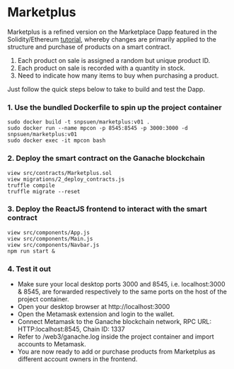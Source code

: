 # Marketplus
Marketplus is a refined version on the Marketplace Dapp featured in the Solidity/Ethereum [tutorial](https://www.dappuniversity.com/articles/how-to-build-a-blockchain-app), whereby changes are primarily applied to the structure and purchase of products on a smart contract.
1. Each product on sale is assigned a random but unique product ID.
2. Each product on sale is recorded with a quantity in stock.
3. Need to indicate how many items to buy when purchasing a product.

Just follow the quick steps below to take to build and test the Dapp.

### 1. Use the bundled Dockerfile to spin up the project container
```
sudo docker build -t snpsuen/marketplus:v01 .
sudo docker run --name mpcon -p 8545:8545 -p 3000:3000 -d snpsuen/marketplus:v01
sudo docker exec -it mpcon bash
```
### 2. Deploy the smart contract on the Ganache blockchain
```
view src/contracts/Marketplus.sol
view migrations/2_deploy_contracts.js
truffle compile
truffle migrate --reset
```
### 3. Deploy the ReactJS frontend to interact with the smart contract
```
view src/components/App.js
view src/components/Main.js
view src/components/Navbar.js
npm run start &
```
### 4. Test it out
*  Make sure your local desktop ports 3000 and 8545, i.e. localhost:3000 & 8545, are forwarded respectively to the same ports on the host of the project container.
*  Open your desktop browser at http://localhost:3000
*  Open the Metamask extension and login to the wallet.
*  Connect Metamask to the Ganache blockchain network, RPC URL: HTTP:localhost:8545, Chain ID: 1337
*  Refer to /web3/ganache.log inside the project container and import accounts to Metamask.
*  You are now ready to add or purchase products from Marketplus as different account owners in the frontend.





